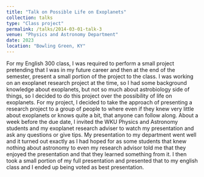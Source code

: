```yaml
---
title: "Talk on Possible Life on Exoplanets"
collection: talks
type: "Class project"
permalink: /talks/2014-03-01-talk-3
venue: "Physics and Astronomy Department"
date: 2023
location: "Bowling Green, KY"
---
```


For my English 300 class, I was required to perform a small project pretending that I was in my future career and then at the end of the semester, present a small portion of the project to the class. I was working on an exoplanet research project at the time, so I had some background knowledge about exoplanets, but not so much about astrobiology side of things, so I decided to do this project over the possibility of life on exoplanets. For my project, I decided to take the approach of presenting a research project to a group of people to where even if they knew very little about exoplanets or knows quite a bit, that anyone can follow along. About a week before the due date, I invited the WKU Physics and Astronomy students and my exoplanet research adviser to watch my presentation and ask any questions or give tips. My presentation to my department went well and it turned out exactly as I had hoped for as some students that knew nothing about astronomy to even my research advisor told me that they enjoyed the presentation and that they learned something from it. I then took a small portion of my full presentation and presented that to my english class and I ended up being voted as best presentation.

